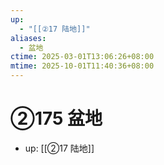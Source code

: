 ```yaml
---
up:
  - "[[②17 陆地]]"
aliases:
  - 盆地
ctime: 2025-03-01T13:06:26+08:00
mtime: 2025-10-01T11:40:36+08:00
---
```


# ②175 盆地

- up: [[②17 陆地]]
